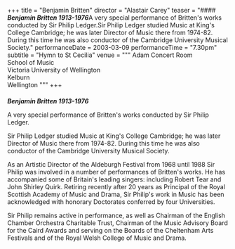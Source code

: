 +++
title = "Benjamin Britten"
director = "Alastair Carey"
teaser = "#### ***Benjamin Britten 1913-1976***A very special performance of Britten's works conducted by Sir Philip Ledger.Sir Philip Ledger studied Music at King's College Cambridge; he was later Director of Music there from 1974-82. During this time he was also conductor of the Cambridge University Musical Society."
performanceDate = 2003-03-09
performanceTime = "7.30pm"
subtitle = "Hymn to St Cecilia"
venue = """
Adam Concert Room  
School of Music  
Victoria University of Wellington  
Kelburn  
Wellington
"""
+++

#### 
***Benjamin Britten 1913-1976***


A very special performance of Britten's works conducted by Sir Philip Ledger.


Sir Philip Ledger studied Music at King's College Cambridge; he was later Director of Music there from 1974-82. During this time he was also conductor of the Cambridge University Musical Society.


As an Artistic Director of the Aldeburgh Festival from 1968 until 1988 Sir Philip was involved in a number of performances of Britten's works. He has accompanied some of Britain's leading singers: including Robert Tear and John Shirley Quirk. Retiring recently after 20 years as Principal of the Royal Scottish Academy of Music and Drama, Sir Philip's work in Music has been acknowledged with honorary Doctorates conferred by four Universities.


Sir Philip remains active in performance, as well as Chairman of the English Chamber Orchestra Charitable Trust, Chairman of the Music Advisory Board for the Caird Awards and serving on the Boards of the Cheltenham Arts Festivals and of the Royal Welsh College of Music and Drama.
